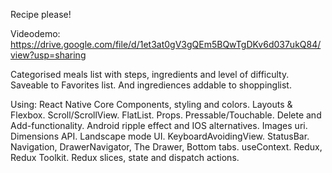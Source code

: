Recipe please!

Videodemo: https://drive.google.com/file/d/1et3at0gV3gQEm5BQwTgDKv6d037ukQ84/view?usp=sharing


Categorised meals list with steps, ingredients and level of difficulty.
Saveable to Favorites list. And ingrediences addable to shoppinglist.

Using:
React Native Core Components, styling and colors.
Layouts & Flexbox.
Scroll/ScrollView.
FlatList.
Props.
Pressable/Touchable.
Delete and Add-functionality.
Android ripple effect and IOS alternatives.
Images uri.
Dimensions API.
Landscape mode UI.
KeyboardAvoidingView.
StatusBar.
Navigation, DrawerNavigator, The Drawer, Bottom tabs.
useContext.
Redux, Redux Toolkit.
Redux slices, state and dispatch actions.


